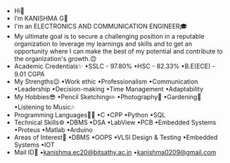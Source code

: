 - Hi👋
- I’m KANISHMA G🤩
- I'm an ELECTRONICS AND COMMUNICATION ENGINEER🎓
- My ultimate goal is to secure a challenging position in a reputable organization to leverage my learnings and skills and to get an opportunity where I can make the best of my potential and contribute to the organization's growth.😊
- Academic Credentials✨
•SSLC - 97.80%
•HSC - 82.33%
•B.E(ECE) - 9.01 CGPA
- My Strengths😉
•Work ethic
•Professionalism
•Communication
•Leadership
•Decision-making
•Time Management
•Adaptability
- My Hobbies😎
•Pencil Sketching✏️
•Photography📸
•Gardening🌱
•Listening to Music🎶
- Programming Languages👩‍💻
•C
•CPP
•Python
•SQL
- Technical Skills⚙️
•DBMS
•DSA
•LabView
•PCB
•Embedded Systems
•Proteus
•Matlab
•Arduino
- Areas of Interest📲
•DBMS
•OOPS
•VLSI Design & Testing
•Embedded Systems
•IOT
- Mail ID📩
•kanishma.ec20@bitsathy.ac.in
•kanishma0209@gmail.com
